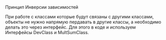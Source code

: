 Принцип Инверсии зависимостей

При работе с классами которые будут связаны с другими классами, объекты не нужно напрямую пердавать в другие классы, а необходимо делать это через интерфейс. Для этого в коде и используем Интерфейсы DevClass и MultSumClass.